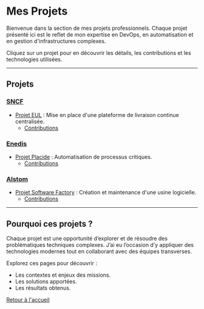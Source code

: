 # Mes Projets

Bienvenue dans la section de mes projets professionnels. Chaque projet présenté ici est le reflet de mon expertise en DevOps, en automatisation et en gestion d'infrastructures complexes.

Cliquez sur un projet pour en découvrir les détails, les contributions et les technologies utilisées.

---

## Projets

### [SNCF](sncf/)
- [Projet EUL](sncf/eul/project.md) : Mise en place d'une plateforme de livraison continue centralisée.
  - [Contributions](sncf/eul/contributions.md)

### [Enedis](enedis/)
- [Projet Placide](enedis/placide/project.md) : Automatisation de processus critiques.
  - [Contributions](enedis/placide/contributions.md)

### [Alstom](alstom/)
- [Projet Software Factory](alstom/softwarefactory/project.md) : Création et maintenance d'une usine logicielle.
  - [Contributions](alstom/softwarefactory/contributions.md)

---

## Pourquoi ces projets ?
Chaque projet est une opportunité d’explorer et de résoudre des problématiques techniques complexes. J’ai eu l’occasion d’y appliquer des technologies modernes tout en collaborant avec des équipes transverses.

Explorez ces pages pour découvrir :
- Les contextes et enjeux des missions.
- Les solutions apportées.
- Les résultats obtenus.

[Retour à l'accueil](../index.md)

